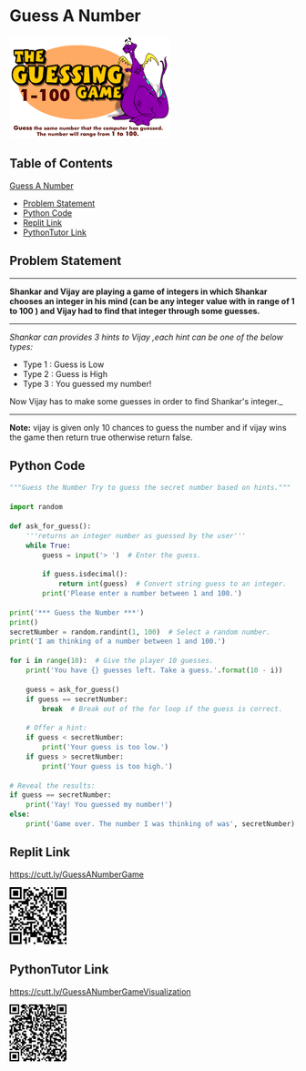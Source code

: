 # Guess A Number 
![poster](./img/GuessGame.png )

## Table of Contents
[Guess A Number]()

- [Problem Statement](https://github.com/Professor-Sathish/GE8151-UNIT-ILLUSTRATIVE-PROGRAMS/blob/master/GuessANumber.md#problem-statement)
- [Python Code](https://github.com/Professor-Sathish/GE8151-UNIT-ILLUSTRATIVE-PROGRAMS/blob/master/GuessANumber.md#python-code)
- [Replit Link]()
- [PythonTutor Link]()

## Problem Statement

___
**Shankar and Vijay are playing a game of integers in which Shankar chooses an integer in his mind (can be any integer value with in range of 1 to 100 ) and Vijay had to find that integer through some guesses.**
___

_Shankar can provides 3 hints to Vijay ,each hint can be one of the below types:_
* Type 1 : Guess is Low
* Type 2 : Guess is High
* Type 3 : You guessed my number!

Now Vijay has to make some guesses in order to find Shankar's integer._
___

**Note:**  vijay is given only 10 chances to guess the number and if vijay wins the game then return true otherwise return false.


## Python Code
```python
"""Guess the Number Try to guess the secret number based on hints."""

import random

def ask_for_guess():
    '''returns an integer number as guessed by the user'''
    while True:
        guess = input('> ')  # Enter the guess.

        if guess.isdecimal():
            return int(guess)  # Convert string guess to an integer.
        print('Please enter a number between 1 and 100.')

print('*** Guess the Number ***')
print()
secretNumber = random.randint(1, 100)  # Select a random number.
print('I am thinking of a number between 1 and 100.')

for i in range(10):  # Give the player 10 guesses.
    print('You have {} guesses left. Take a guess.'.format(10 - i))

    guess = ask_for_guess()
    if guess == secretNumber:
        break  # Break out of the for loop if the guess is correct.

    # Offer a hint:
    if guess < secretNumber:
        print('Your guess is too low.')
    if guess > secretNumber:
        print('Your guess is too high.')

# Reveal the results:
if guess == secretNumber:
    print('Yay! You guessed my number!')
else:
    print('Game over. The number I was thinking of was', secretNumber)
```

## Replit Link
https://cutt.ly/GuessANumberGame

<img src="./img/GuessGameRepl.png" style="width:100px;"/>


## PythonTutor Link

https://cutt.ly/GuessANumberGameVisualization

<img src="./img/GuessGameVisual.png" style="width:100px;"/>

